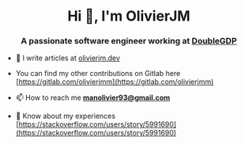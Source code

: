<h1 align="center">Hi 👋, I'm OlivierJM</h1>
<h3 align="center">A passionate software engineer working at <a href="https://doublegdp.com/about">DoubleGDP</a></h3>

- 📝  I write articles at [olivierjm.dev](https://olivierjm.dev)

- You can find my other contributions on Gitlab here [https://gitlab.com/olivierjmm](https://gitlab.com/olivierjmm) 

- 📫  How to reach me **manolivier93@gmail.com**

- 📄  Know about my experiences [https://stackoverflow.com/users/story/5991690](https://stackoverflow.com/users/story/5991690)
